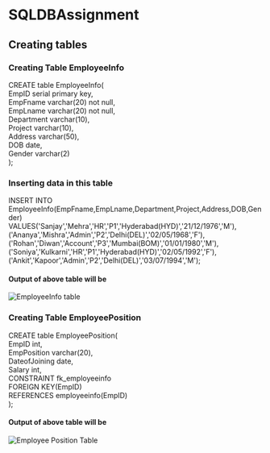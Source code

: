 # SQLDBAssignment

## Creating tables

### Creating Table **EmployeeInfo**
CREATE table EmployeeInfo(<br>
EmpID serial primary key,<br>
EmpFname varchar(20) not null,<br>
EmpLname varchar(20) not null,<br>
Department varchar(10),<br>
Project varchar(10),<br>
Address varchar(50),<br>
DOB date,<br>
Gender varchar(2)	<br>
);<br>

### Inserting data in this table
INSERT INTO EmployeeInfo(EmpFname,EmpLname,Department,Project,Address,DOB,Gender)<br>
VALUES('Sanjay','Mehra','HR','P1','Hyderabad(HYD)','21/12/1976','M'),<br>
('Ananya','Mishra','Admin','P2','Delhi(DEL)','02/05/1968','F'),<br>
('Rohan','Diwan','Account','P3','Mumbai(BOM)','01/01/1980','M'),<br>
('Soniya','Kulkarni','HR','P1','Hyderabad(HYD)','02/05/1992','F'),<br>
('Ankit','Kapoor','Admin','P2','Delhi(DEL)','03/07/1994','M');<br>

#### Output of above table will be
![EmployeeInfo table](https://user-images.githubusercontent.com/125358696/224024735-87a3cfdd-7b0c-465f-89b1-f3877b3ed714.png)

### Creating Table **EmployeePosition**
CREATE table EmployeePosition(<br>
EmpID int,<br>
EmpPosition varchar(20),<br>
DateofJoining date,<br>
Salary int,<br>
CONSTRAINT fk_employeeinfo<br>
      FOREIGN KEY(EmpID) <br>
  REFERENCES employeeinfo(EmpID)<br>
);<br>

#### Output of above table will be
![Employee Position Table]()


